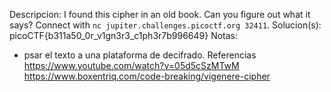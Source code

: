 
Descripcion:
I found this cipher in an old book. Can you figure out what it says? Connect with `nc jupiter.challenges.picoctf.org 32411`.
Solucion(s):
picoCTF{b311a50_0r_v1gn3r3_c1ph3r7b996649}
Notas:
- psar el texto a una plataforma de decifrado.
Referencias
https://www.youtube.com/watch?v=05d5cSzMTwM
https://www.boxentriq.com/code-breaking/vigenere-cipher